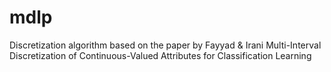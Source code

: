 # mdlp
Discretization algorithm based on the paper by Fayyad &amp; Irani Multi-Interval Discretization of Continuous-Valued Attributes for Classification Learning
